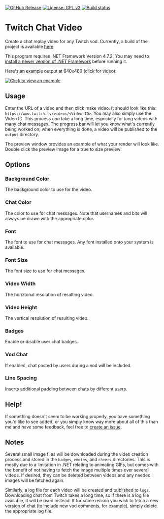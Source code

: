 [![GitHub Release](https://img.shields.io/github/release/cairthenn/TwitchChatVideo.svg?style=flat)]()
[![License: GPL v3](https://img.shields.io/badge/License-GPLv3-blue.svg)](https://www.gnu.org/licenses/gpl-3.0)
[![Build status](https://ci.appveyor.com/api/projects/status/dwm5vd8ai4903jsn?svg=true)](https://ci.appveyor.com/project/cairthenn/twitchchatvideo)

# Twitch Chat Video

Create a chat replay video for any Twitch vod. Currently, a build of the project is available [here](https://github.com/cairthenn/TwitchChatVideo/releases).

This program requires .NET Framework Version 4.7.2. You may need to [install a newer version of .NET Framework](https://dotnet.microsoft.com/download/dotnet-framework-runtime) before running it.

Here's an example output at 640x480 (click for video):

[![Click to view an example](http://img.youtube.com/vi/df7HR3lraws/0.jpg)](https://www.youtube.com/watch?v=df7HR3lraws)

## Usage

Enter the URL of a video and then click make video. It should look like this: `https://www.twitch.tv/videos/<Video ID>`. You may also simply use the Video ID. This process *can* take a long time, especially for long videos with many chat messages. The progress bar will let you know what's currently being worked on; when everything is done, a video will be published to the `output` directory.

The preview window provides an example of what your render will look like. Double click the preview image for a true to size preview!

## Options 

### Background Color
The background color to use for the video.

### Chat Color
The color to use for chat messages. Note that usernames and bits will always be drawn with the appropriate color.

### Font
The font to use for chat messages. Any font installed onto your system is available.

### Font Size
The font size to use for chat messages.

### Video Width
The horiztonal resolution of resulting video.

### Video Height
The vertical resolution of resulting video.

### Badges
Enable or disable user chat badges.

### Vod Chat
If enabled, chat posted by users during a vod will be included.

### Line Spacing
Inserts additional padding between chats by different users.

## Help!

If something doesn't seem to be working properly, you have something you'd like to see added, or you simply know way more about all of this than me and have some feedback, feel free to [create an issue](https://github.com/cairface/TwitchChatVideo/issues).

## Notes

Several small image files will be downloaded during the video creation process and stored in the `badges`, `emotes`, and `cheers` directories. This is mostly due to a limitation in .NET relating to animating GIFs, but comes with the benefit of not having to fetch the image multiple times over several videos. If desired, they can be deleted between videos and any needed images will be fetched again.

Similarly, a log file for each video will be created and published to `logs`. Downloading chat from Twitch takes a long time, so if there is a log file available, it will be used instead. If for some reason you wish to fetch a new version of chat (to include new vod comments, for example), simply delete the appropriate log file.
